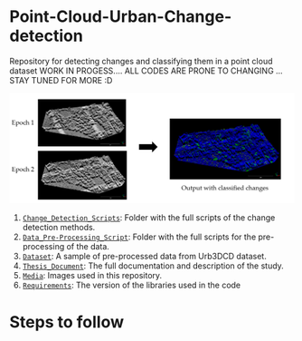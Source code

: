 # Point-Cloud-Urban-Change-detection
Repository for detecting changes and classifying them in a point cloud dataset
WORK IN PROGESS....
ALL CODES ARE PRONE TO CHANGING
... STAY TUNED FOR MORE :D


![](media/General_idea.png)


1) [`Change_Detection_Scripts`](./Change_Detection_Scripts): Folder with the full scripts of the change detection methods.
2) [`Data_Pre-Processing_Script`](./Data_Pre-Processing_Script): Folder with the full scripts for the pre-processing of the data.
1) [`Dataset`](Dataset/URB3DCD): A sample of pre-processed data from Urb3DCD dataset.
2) [`Thesis_Document`](Thesis_Jorges_s2673053.pdf): The full documentation and description of the study.
3) [`Media`](./media/): Images used in this repository.
1) [`Requirements`](requirements.txt): The version of the libraries used in the code

# Steps to follow

